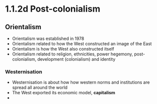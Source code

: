 # 1.1.2d Post-colonialism

## Orientalism

- Orientalism was established in 1978
- Orientalism related to how the West constructed an image of the East
- Orientalism is how the West also constructed itself
- Orientalism related to religion, ethnicities, power hegemony, post-colonialism, development (colonialism) and identity

### Westernisation

- Westernisation is about how how western norms and institutions are spread all around the world
- The West exported its economic model, **capitalism**
- 
